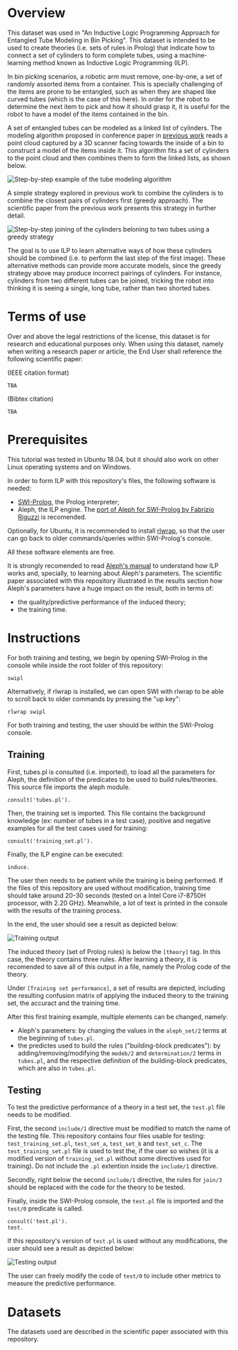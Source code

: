 # Overview

This dataset was used in "An Inductive Logic Programming Approach for Entangled Tube Modeling in Bin Picking". This dataset is intended to be used to create theories (i.e. sets of rules in Prolog) that indicate how to connect a set of cylinders to form complete tubes, using a machine-learning method known as Inductive Logic Programming (ILP).

In bin picking scenarios, a robotic arm must remove, one-by-one, a set of randomly assorted items from a container. This is specially challenging of the items are prone to be entangled, such as when they are shaped like curved tubes (which is the case of this here). In order for the robot to determine the next item to pick and how it should grasp it, it is useful for the robot to have a model of the items contained in the bin.

A set of entangled tubes can be modeled as a linked list of cylinders. The modeling algorithm proposed in conference paper in [previous work](https://link.springer.com/chapter/10.1007/978-3-030-35990-4_50) reads a point cloud captured by a 3D scanner facing towards the inside of a bin to construct a model of the items inside it. This algorithm fits a set of cylinders to the point cloud and then combines them to form the linked lists, as shown below.

![Step-by-step example of the tube modeling algorithm](https://github.com/GoncaloLeao/Entangled-Tubes-Bin-Picking-Dataset/blob/master/an-ilp-approach-for-entangled-tube-modeling-in-bin-picking/images/modeling-example.png?raw=true)

A simple strategy explored in previous work to combine the cylinders is to combine the closest pairs of cylinders first (greedy approach). The scientific paper from the previous work presents this strategy in further detail.

![Step-by-step joining of the cylinders beloning to two tubes using a greedy strategy](https://github.com/GoncaloLeao/Entangled-Tubes-Bin-Picking-Dataset/blob/master/an-ilp-approach-for-entangled-tube-modeling-in-bin-picking/images/tube-joining-steps.png?raw=true)

The goal is to use ILP to learn alternative ways of how these cylinders should be combined (i.e. to perform the last step of the first image). These alternative methods can provide more accurate models, since the greedy strategy above may produce incorrect pairings of cylinders. For instance, cylinders from two different tubes can be joined, tricking the robot into thinking it is seeing a single, long tube, rather than two shorted tubes.

# Terms of use

Over and above the legal restrictions of the license, this dataset is for research and educational purposes only. When using this dataset, namely when writing a research paper or article, the End User shall reference the following scientific paper:

(IEEE citation format)
```
TBA
```

(Bibtex citation)
```
TBA
```

# Prerequisites

This tutorial was tested in Ubuntu 18.04, but it should also work on other Linux operating systems and on Windows.

In order to form ILP with this repository's files, the following software is needed:
- [SWI-Prolog](https://github.com/SWI-Prolog/swipl-devel), the Prolog interpreter;
- Aleph, the ILP engine. The [port of Aleph for SWI-Prolog by Fabrizio Riguzzi](https://github.com/friguzzi/aleph) is recomended.

Optionally, for Ubuntu, it is recommended to install [rlwrap](https://github.com/hanslub42/rlwrap), so that the user can go back to older commands/queries within SWI-Prolog's console.

All these software elements are free.

It is strongly recomended to read [Aleph's manual](https://www.di.ubi.pt/~jpaulo/competence/tutorials/aleph.pdf) to understand how ILP works and, specially, to learning about Aleph's parameters. The scientific paper associated with this repository illustrated in the results section how Aleph's parameters have a huge impact on the result, both in terms of:
- the quality/predictive performance of the induced theory;
- the training time.

# Instructions

For both training and testing, we begin by opening SWI-Prolog in the console while inside the root folder of this repository:

```
swipl
```

Alternatively, if rlwrap is installed, we can open SWI with rlwrap to be able to scroll back to older commands by pressing the "up key":

```
rlwrap swipl
```

For both training and testing, the user should be within the SWI-Prolog console.

## Training

First, tubes.pl is consulted (i.e. imported), to load all the parameters for Aleph, the definition of the predicates to be used to build rules/theories. This source file imports the aleph module.
```
consult('tubes.pl').
```

Then, the training set is imported. This file contains the background knowledge (ex: number of tubes in a test case), positive and negative examples for all the test cases used for training:
```
consult('training_set.pl').
```

Finally, the ILP engine can be executed:
```
induce.
```

The user then needs to be patient while the training is being performed. If the files of this repository are used without modification, training time should take around 20-30 seconds (tested on a Intel Core i7-8750H processor, with 2.20 GHz). Meanwhile, a lot of text is printed in the console with the results of the training process.

In the end, the user should see a result as depicted below:

![Training output](https://github.com/GoncaloLeao/Entangled-Tubes-Bin-Picking-Dataset/blob/master/an-ilp-approach-for-entangled-tube-modeling-in-bin-picking/images/training.png?raw=true)

The induced theory (set of Prolog rules) is below the ```[theory]``` tag. In this case, the theory contains three rules. After learning a theory, it is recomended to save all of this output in a file, namely the Prolog code of the theory.

Under ```[Training set performance]```, a set of results are depicted, including the resulting confusion matrix of applying the induced theory to the training set, the accuract and the training time.

After this first training example, multiple elements can be changed, namely:
- Aleph's parameters: by changing the values in the ```aleph_set/2``` terms at the beginning of ```tubes.pl```.
- the predictes used to build the rules ("building-block predicates"): by adding/removing/modifying the ```modeb/2``` and ```determination/2``` terms in ```tubes.pl```, and the respective definition of the building-block predicates, which are also in ```tubes.pl```.

## Testing 

To test the predictive performance of a theory in a test set, the ```test.pl``` file needs to be modified.

First, the second ```include/1``` directive must be modified to match the name of the testing file. This repository contains four files usable for testing: 
```test_training_set.pl```, ```test_set_a```, ```test_set_b``` and ```test_set_c```. The ```test_training_set.pl``` file is used to test the, if the user so wishes (it is a modified version of ```training_set.pl``` without some directives used for training). Do not include the ```.pl``` extention inside the ```include/1``` directive.

Secondly, right below the second ```include/1``` directive, the rules for ```join/3``` should be replaced with the code for the theory to be tested.

Finally, inside the SWI-Prolog console, the ```test.pl``` file is imported and the ```test/0``` predicate is called.

```
consult('test.pl').
test.
```

If this repository's version of ```test.pl``` is used without any modifications, the user should see a result as depicted below:

![Testing output](https://github.com/GoncaloLeao/Entangled-Tubes-Bin-Picking-Dataset/blob/master/an-ilp-approach-for-entangled-tube-modeling-in-bin-picking/images/testing.png?raw=true)

The user can freely modify the code of ```test/0``` to include other metrics to measure the predictive performance.

# Datasets

The datasets used are described in the scientific paper associated with this repository.

